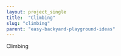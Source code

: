 ```yaml
---
layout: project_single
title:  "Climbing"
slug: "climbing"
parent: "easy-backyard-playground-ideas"
---
```

Climbing